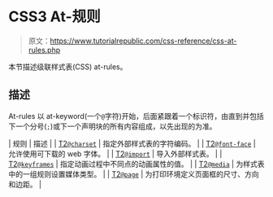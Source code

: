 # CSS3 At-规则

> 原文：<https://www.tutorialrepublic.com/css-reference/css-at-rules.php>

本节描述级联样式表(CSS) at-rules。

## 描述

At-rules 以 at-keyword(一个`@`字符)开始，后面紧跟着一个标识符，由直到并包括下一个分号(`;`)或下一个声明块的所有内容组成，以先出现的为准。

| 规则 | 描述 |
| [T2`@charset`](css-charset-rule.php) | 指定外部样式表的字符编码。 |
| [T2`@font-face`](css-font-face-rule.php) | 允许使用可下载的 web 字体。 |
| [T2`@import`](css-import-rule.php) | 导入外部样式表。 |
| [T2`@keyframes`](css3-keyframes-rule.php) | 指定动画过程中不同点的动画属性的值。 |
| [T2`@media`](css-media-rule.php) | 为样式表中的一组规则设置媒体类型。 |
| [T2`@page`](css-page-rule.php) | 为打印环境定义页面框的尺寸、方向和边距。 |
